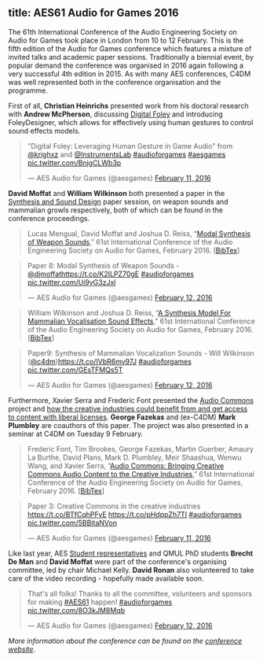 title: AES61 Audio for Games 2016
-------------------

The 61th International Conference of the Audio Engineering Society on Audio for Games took place in London from 10 to 12 February. 
This is the fifth edition of the Audio for Games conference which features a mixture of invited talks and academic paper sessions. Traditionally a biennial event, by popular demand the conference was organised in 2016 again following a very successful 4th edition in 2015. 
As with many AES conferences, C4DM was well represented both in the conference organisation and the programme. 

First of all, **Christian Heinrichs** presented work from his doctoral research with **Andrew McPherson**, discussing [Digital Foley](http://www.audioforgames.net/2016/timetable/#DigitalFoley) and introducing FoleyDesigner, which allows for effectively using human gestures to control sound effects models. 

<blockquote class="twitter-tweet" data-lang="en"><p lang="en" dir="ltr">&quot;Digital Foley: Leveraging Human Gesture in Game Audio&quot; from <a href="https://twitter.com/krighxz">@krighxz</a> and <a href="https://twitter.com/InstrumentsLab">@InstrumentsLab</a> <a href="https://twitter.com/hashtag/audioforgames?src=hash">#audioforgames</a> <a href="https://twitter.com/hashtag/aesgames?src=hash">#aesgames</a> <a href="https://t.co/BnjgCLWb3p">pic.twitter.com/BnjgCLWb3p</a></p>&mdash; AES Audio for Games (@aesgames) <a href="https://twitter.com/aesgames/status/697740164320399360">February 11, 2016</a></blockquote> <script async src="//platform.twitter.com/widgets.js" charset="utf-8"></script>

**David Moffat** and **William Wilkinson** both presented a paper in the [Synthesis and Sound Design](http://www.audioforgames.net/2016/schedule-papers/#Paper4) paper session, on weapon sounds and mammalian growls respectively, both of which can be found in the conference proceedings.

> Lucas Mengual, David Moffat and Joshua D. Reiss, “[Modal Synthesis of Weapon Sounds](http://www.aes.org/e-lib/browse.cfm?elib=18098),” 61st International Conference of the Audio Engineering Society on Audio for Games, February 2016. [[BibTex](http://www.aes.org/e-lib/browse.cfm?elib=18098&fmt=bibtex)]

<blockquote class="twitter-tweet" data-lang="en"><p lang="en" dir="ltr">Paper 8: Modal Synthesis of Weapon Sounds - <a href="https://twitter.com/djmoffat">@djmoffat</a><a href="https://t.co/K2ILPZ70gE">https://t.co/K2ILPZ70gE</a> <a href="https://twitter.com/hashtag/audioforgames?src=hash">#audioforgames</a> <a href="https://t.co/Ui9yG3zJxl">pic.twitter.com/Ui9yG3zJxl</a></p>&mdash; AES Audio for Games (@aesgames) <a href="https://twitter.com/aesgames/status/698155228244418560">February 12, 2016</a></blockquote> <script async src="//platform.twitter.com/widgets.js" charset="utf-8"></script>
 
 
> William Wilkinson and Joshua D. Reiss, “[A Synthesis Model For Mammalian Vocalisation Sound Effects](http://www.aes.org/e-lib/browse.cfm?elib=18095),” 61st International Conference of the Audio Engineering Society on Audio for Games, February 2016. [[BibTex](http://www.aes.org/e-lib/browse.cfm?elib=18095&fmt=bibtex)]

<blockquote class="twitter-tweet" data-lang="en"><p lang="en" dir="ltr">Paper9: Synthesis of Mammalian Vocalization Sounds - Will Wilkinson (<a href="https://twitter.com/c4dm">@c4dm</a>)<a href="https://t.co/IVbR6my97J">https://t.co/IVbR6my97J</a> <a href="https://twitter.com/hashtag/audioforgames?src=hash">#audioforgames</a> <a href="https://t.co/GEsTFMQs5T">pic.twitter.com/GEsTFMQs5T</a></p>&mdash; AES Audio for Games (@aesgames) <a href="https://twitter.com/aesgames/status/698160175019134976">February 12, 2016</a></blockquote> <script async src="//platform.twitter.com/widgets.js" charset="utf-8"></script>

Furthermore, Xavier Serra and Frederic Font presented the [Audio Commons](http://www.audiocommons.org) project and [how the creative industries could benefit from and get access to content with liberal licenses](http://www.audioforgames.net/2016/schedule-papers/#Paper2). **George Fazekas** and (ex-C4DM) **Mark Plumbley** are coauthors of this paper. 
The project was also presented in a seminar at C4DM on Tuesday 9 February. 

> Frederic Font, Tim Brookes, George Fazekas, Martin Guerber, Amaury La Burthe, David Plans, Mark D. Plumbley, Meir Shaashua, Wenwu Wang, and Xavier Serra, “[Audio Commons: Bringing Creative Commons Audio Content to the Creative Industries](http://www.aes.org/e-lib/browse.cfm?elib=18093),” 61st International Conference of the Audio Engineering Society on Audio for Games, February 2016. [[BibTex](http://www.aes.org/e-lib/browse.cfm?elib=18093&fmt=bibtex)]

<blockquote class="twitter-tweet" data-lang="en"><p lang="en" dir="ltr">Paper 3: Creative Commons in the creative industries <a href="https://t.co/BTfCqhPFyE">https://t.co/BTfCqhPFyE</a> <a href="https://t.co/pHdppZh7TI">https://t.co/pHdppZh7TI</a> <a href="https://twitter.com/hashtag/audioforgames?src=hash">#audioforgames</a> <a href="https://t.co/5BBitaNVon">pic.twitter.com/5BBitaNVon</a></p>&mdash; AES Audio for Games (@aesgames) <a href="https://twitter.com/aesgames/status/697818804588584964">February 11, 2016</a></blockquote> <script async src="//platform.twitter.com/widgets.js" charset="utf-8"></script>

Like last year, AES [Student representatives](http://www.aes.org/students/sda/officers.cfm) and QMUL PhD students **Brecht De Man** and **David Moffat** were part of the conference's organising committee, led by chair Michael Kelly. **David Ronan** also volunteered to take care of the video recording - hopefully made available soon. 

<blockquote class="twitter-tweet" data-lang="en"><p lang="en" dir="ltr">That&#39;s all folks! Thanks to all the committee, volunteers and sponsors for making <a href="https://twitter.com/hashtag/AES61?src=hash">#AES61</a> happen! <a href="https://twitter.com/hashtag/audioforgames?src=hash">#audioforgames</a> <a href="https://t.co/8O3kJM8Mqb">pic.twitter.com/8O3kJM8Mqb</a></p>&mdash; AES Audio for Games (@aesgames) <a href="https://twitter.com/aesgames/status/698172915011973120">February 12, 2016</a></blockquote> <script async src="//platform.twitter.com/widgets.js" charset="utf-8"></script>

*More information about the conference can be found on the [conference website](http://www.audioforgames.co.uk/2016).*
